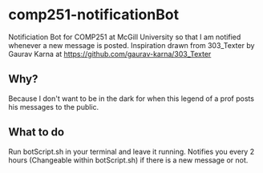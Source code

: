 # comp251-notificationBot
Notificiation Bot for COMP251 at McGill University so that I am notified whenever a new message is posted.
Inspiration drawn from 303_Texter by Gaurav Karna at https://github.com/gaurav-karna/303_Texter

## Why?
Because I don't want to be in the dark for when this legend of a prof posts his messages to the public.

## What to do
Run botScript.sh in your terminal and leave it running.
Notifies you every 2 hours (Changeable within botScript.sh) if there is a new message or not.